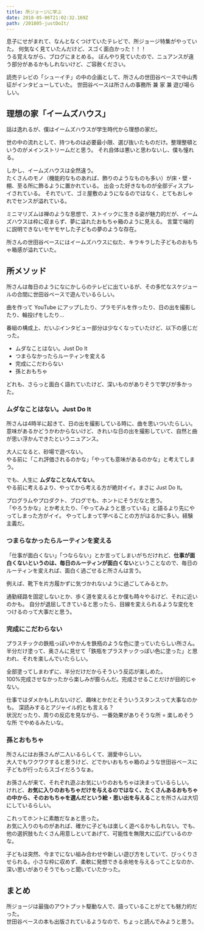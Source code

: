 ```yaml
---
title: 所ジョージに学ぶ
date: 2018-05-06T21:02:32.169Z
path: /201805-justDoIt/
---
```


息子にせがまれて、なんとなくつけていたテレビで、所ジョージ特集がやっていた。
何気なく見ていたんだけど、スゴく面白かった！！！  
うる覚えながら、ブログにまとめる。
ぼんやり見ていたので、ニュアンスが違う部分があるかもしれないけど、ご容赦ください。

読売テレビの「シューイチ」の中の企画として、所さんの世田谷ベースで中山秀征がインタビューしていた。
世田谷ベースは所さんの事務所 兼 家 兼 遊び場らしい。


## 理想の家「イームズハウス」
話は逸れるが、僕はイームズハウスが学生時代から理想の家だ。  

世の中の流れとして、持つものは必要最小限、選び抜いたものだけ。整理整頓というのがメインストリームだと思う。
それ自体は悪いと思わないし、僕も憧れる。

しかし、イームズハウスは全然違う。  
たくさんのモノ（機能的なものあれば、飾りのようなものも多い）が床・壁・棚、至る所に飾るように置かれている。
出会った好きなものが全部ディスプレイされている。
それでいて、ゴミ屋敷のようになるのではなく、とてもおしゃれでセンスが溢れている。

ミニマリズムは禅のような思想で、ストイックに生きる姿が魅力的だが、イームズハウスは枠に収まらず、夢に溢れたおもちゃ箱のように見える。
言葉で端的に説明できないモヤモヤした子どもの夢のような存在。

所さんの世田谷ベースにはイームズハウスに似た、キラキラした子どものおもちゃ箱感が溢れていた。


## 所メソッド
所さんは毎日のようになにかしらのテレビに出ているが、その多忙なスケジュールの合間に世田谷ベースで遊んでいるらしい。

曲を作って YouTube にアップしたり、プラモデルを作ったり、日の出を撮影したり、輪投げをしたり...

番組の構成上、だいぶインタビュー部分は少なくなっていたけど、以下の感じだった。

- ムダなことはない。Just Do It
- つまらなかったらルーティンを変える
- 完成にこだわらない
- 孫とおもちゃ

どれも、さらっと面白く語れていたけど、深いものがありそうで学びが多かった。


### ムダなことはない。Just Do It
所さんは4時半に起きて、日の出を撮影している時に、曲を思いついたらしい。
意味があるかどうかわからないけど、きれいな日の出を撮影していて、自然と曲が思い浮かんできたというニュアンス。

大人になると、砂場で遊べない。  
やる前に「これ評価されるのかな」「やっても意味があるのかな」と考えてしまう。

でも、人生に **ムダなことなんてない**。  
やる前に考えるより、やってから考える方が絶対イイ。まさに Just Do It。

プログラムやプロダクト、ブログでも、ホントにそうだなと思う。  
「やろうかな」とか考えたり、「やってみようと思っている」と語るより先にやってしまった方がイイ。
やってしまって学べることの方がはるかに多い。経験主義だ。

### つまらなかったらルーティンを変える
「仕事が面白くない」「つならない」とか言ってしまいがちだけれど、**仕事が面白くないというのは、毎日のルーティンが面白くない**ということなので、毎日のルーティンを変えれば、面白く過ごせると所さんは言う。

例えば、靴下を片方履かずに気づかれないように過ごしてみるとか。

通勤経路を固定しないとか、歩く道を変えるとか僕も時々やるけど、それに近いのかも。
自分が退屈してきていると思ったら、目線を変えられるような変化をつけるのって大事だと思う。

### 完成にこだわらない
プラスチックの鉄瓶っぽいやかんを鉄瓶のような色に塗っていたらしい所さん。  
半分だけ塗って、奥さんに見せて「鉄瓶をプラスチックっぽい色に塗った」と思われ、それを楽しんでいたらしい。

全部塗ってしまわずに、半分だけだからそういう反応が楽しめた。  
100%完成させなかったから楽しみが膨らんだ。完成させることだけが目的じゃない。

仕事ではダメかもしれないけど、趣味とかだとそういうスタンスって大事なのかも。
深読みするとアジャイル的とも言える？  
状況だったり、周りの反応を見ながら、一番効果がありそうな所 = 楽しめそうな所 でやめるみたいな。

### 孫とおもちゃ
所さんにはお孫さんが二人いるらしくて、溺愛中らしい。  
大人でもワクワクすると思うけど、どでかいおもちゃ箱のような世田谷ベースに子どもが行ったらスゴイだろうなぁ。

お孫さんが来て、それぞれ遊ぶお気にいりのおもちゃは決まっているらしい。
けれど、**お気に入りのおもちゃだけを与えるのではなく、たくさんあるおもちゃの中から、そのおもちゃを選んだという絵・思い出を与える**ことを所さんは大切にしているらしい。

これってホントに素敵だなぁと思った。  
お気に入りのものがあれば、確かに子どもは楽しく遊べるかもしれない。でも、他の選択肢もたくさん用意しといてあげて、可能性を無限大に広げているのかな。

子どもは突然、今までにない組み合わせや新しい遊び方をしていて、びっくりさせられる。小さな枠に収めず、柔軟に発想できる余地を与えるってことなのか、深い思いがありそうでもっと聞いていたかった。


## まとめ
所ジョージは最強のアウトプット駆動な人で、語っていることがとても魅力的だった。  
世田谷ベースの本も出版されているようなので、ちょっと読んでみようと思う。